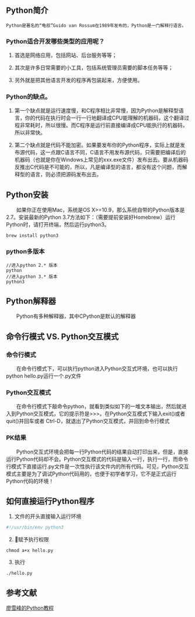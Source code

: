 ## Python简介
    Python是著名的“龟叔”Guido van Rossum在1989年发布的，Python是一门解释行语言。

### Python适合开发哪些类型的应用呢？

1. 首选是网络应用，包括网站、后台服务等等；

2. 其次是许多日常需要的小工具，包括系统管理员需要的脚本任务等等；

3. 另外就是把其他语言开发的程序再包装起来，方便使用。

### Python的缺点。

1. 第一个缺点就是运行速度慢，和C程序相比非常慢，因为Python是解释型语言，你的代码在执行时会一行一行地翻译成CPU能理解的机器码，这个翻译过程非常耗时，所以很慢。而C程序是运行前直接编译成CPU能执行的机器码，所以非常快。

2. 第二个缺点就是代码不能加密。如果要发布你的Python程序，实际上就是发布源代码，这一点跟C语言不同，C语言不用发布源代码，只需要把编译后的机器码（也就是你在Windows上常见的xxx.exe文件）发布出去。要从机器码反推出C代码是不可能的，所以，凡是编译型的语言，都没有这个问题，而解释型的语言，则必须把源码发布出去。


## Python安装

&emsp;&emsp;如果你正在使用Mac，系统是OS X>=10.9，那么系统自带的Python版本是2.7。安装最新的Python 3.7方法如下：（需要提前安装好Homebrew）运行Python时，请打开终端，然后运行python3。

```shell
brew install python3
```
### python多版本

```shell
//进入python 2.* 版本
python
//进入python 3.* 版本
python3
```

## Python解释器

&emsp;&emsp;Python有多种解释器，其中CPython是默认的解释器

## 命令行模式 VS. Python交互模式

### 命令行模式

&emsp;&emsp;在命令行模式下，可以执行python进入Python交互式环境，也可以执行python hello.py运行一个.py文件

### Python交互模式

&emsp;&emsp;在命令行模式下敲命令python，就看到类似如下的一堆文本输出，然后就进入到Python交互模式，它的提示符是>>>。在Python交互模式下输入exit()或者quit()并回车或者 Ctrl-D，就退出了Python交互模式，并回到命令行模式

### PK结果

&emsp;&emsp;Python交互式环境会把每一行Python代码的结果自动打印出来，但是，直接运行Python代码却不会。Python交互模式的代码是输入一行，执行一行，而命令行模式下直接运行.py文件是一次性执行该文件内的所有代码。可见，Python交互模式主要是为了调试Python代码用的，也便于初学者学习，它不是正式运行Python代码的环境！

## 如何直接运行Python程序

1. 文件的开头直接输入运行环境

```python
#!/usr/bin/env python3
```

2. 赋予执行权限 
```shell
chmod a+x hello.py
```

3. 执行

```shell
./hello.py
```


## 参考文献
[廖雪峰的Python教程][1]


  [1]: https://www.liaoxuefeng.com